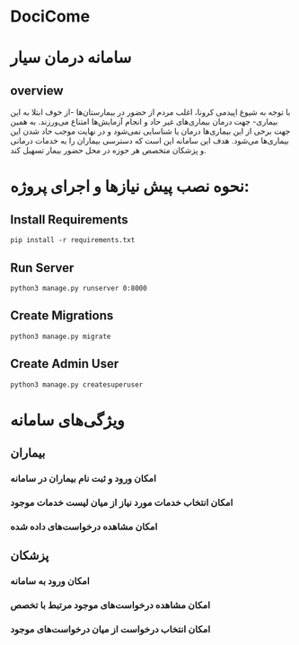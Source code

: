 # DociCome

# سامانه درمان سیار

## overview    
با توجه به شیوع اپیدمی کرونا، اغلب مردم از حضور در بیمارستان‌ها -از خوف ابتلا به این بیماری- جهت درمان بیماری‌های غیر حاد و انجام آزمایش‌ها امتناع می‌ورزند. به همین جهت برخی از این بیماری‌ها درمان یا شناسایی نمی‌شود و در نهایت موجب حاد شدن این بیماری‌ها می‌شود.
هدف این سامانه این است که دسترسی بیماران را به خدمات درمانی و پزشکان متخصص هر حوزه در محل حضور بیمار تسهیل کند.

# نحوه نصب پیش نیاز‌ها و اجرای پروژه:

## Install Requirements
    pip install -r requirements.txt 

## Run Server
    python3 manage.py runserver 0:8000

## Create Migrations
    python3 manage.py migrate

## Create Admin User
    python3 manage.py createsuperuser


# ویژگی‌های سامانه

## بیماران

### امکان ورود و ثبت نام بیماران در سامانه

### امکان انتخاب خدمات مورد نیاز از میان لیست خدمات موجود

### امکان مشاهده درخواست‌های داده شده

## پزشکان

### امکان ورود به سامانه 

### امکان مشاهده درخواست‌های موجود مرتبط با تخصص

### امکان انتخاب درخواست از میان درخواست‌های موجود
